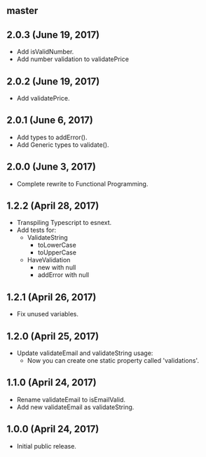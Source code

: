 ## master

## 2.0.3 (June 19, 2017)

* Add isValidNumber.
* Add number validation to validatePrice

## 2.0.2 (June 19, 2017)

* Add validatePrice.

## 2.0.1 (June 6, 2017)

* Add types to addError().
* Add Generic types to validate().

## 2.0.0 (June 3, 2017)

* Complete rewrite to Functional Programming.

## 1.2.2 (April 28, 2017)

* Transpiling Typescript to esnext.
* Add tests for:
    - ValidateString
        - toLowerCase
        - toUpperCase
    - HaveValidation
        - new with null
        - addError with null

## 1.2.1 (April 26, 2017)

* Fix unused variables.

## 1.2.0 (April 25, 2017)

* Update validateEmail and validateString usage:
    - Now you can create one static property called 'validations'.

## 1.1.0 (April 24, 2017)

* Rename validateEmail to isEmailValid.
* Add new validateEmail as validateString.

## 1.0.0 (April 24, 2017)

* Initial public release.
